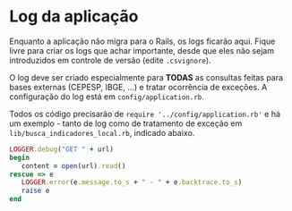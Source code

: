 # Log da aplicação

Enquanto a aplicação não migra para o Rails, os logs ficarão aqui. Fique livre para criar os logs que
achar importante, desde que eles não sejam introduzidos em controle de versão (edite `.csvignore`).

O log deve ser criado especialmente para **TODAS** as consultas feitas para bases externas (CEPESP, IBGE, ...) e tratar ocorrência de exceções.
A configuração do log está em `config/application.rb`.

Todos os código precisarão de `require '../config/application.rb'` e há um exemplo - tanto de log como de tratamento de exceção em `lib/busca_indicadores_local.rb`, indicado abaixo.

```ruby
LOGGER.debug("GET " + url)
begin
   content = open(url).read()
rescue => e
   LOGGER.error(e.message.to_s + " - " + e.backtrace.to_s)
   raise e
end
```
